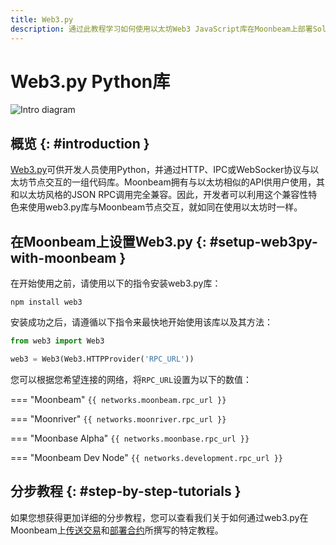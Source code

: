 ```yaml
---
title: Web3.py
description: 通过此教程学习如何使用以太坊Web3 JavaScript库在Moonbeam上部署Solidity智能合约。
---
```

# Web3.py Python库

![Intro diagram](/images/builders/tools/eth-libraries/web3py-banner.png)

## 概览 {: #introduction } 

[Web3.py](https://web3py.readthedocs.io/)可供开发人员使用Python，并通过HTTP、IPC或WebSocker协议与以太坊节点交互的一组代码库。Moonbeam拥有与以太坊相似的API供用户使用，其和以太坊风格的JSON RPC调用完全兼容。因此，开发者可以利用这个兼容性特色来使用web3.py库与Moonbeam节点交互，就如同在使用以太坊时一样。

## 在Moonbeam上设置Web3.py {: #setup-web3py-with-moonbeam } 

在开始使用之前，请使用以下的指令安装web3.py库：

```
npm install web3
```

安装成功之后，请遵循以下指令来最快地开始使用该库以及其方法：

```py
from web3 import Web3

web3 = Web3(Web3.HTTPProvider('RPC_URL'))
```

您可以根据您希望连接的网络，将`RPC_URL`设置为以下的数值：

=== "Moonbeam"
    ```
    {{ networks.moonbeam.rpc_url }}
    ```

=== "Moonriver"
    ```
    {{ networks.moonriver.rpc_url }}
    ```

=== "Moonbase Alpha"
    ```
    {{ networks.moonbase.rpc_url }}
    ```

=== "Moonbeam Dev Node"
    ```
    {{ networks.development.rpc_url }}
    ```

## 分步教程 {: #step-by-step-tutorials } 

如果您想获得更加详细的分步教程，您可以查看我们关于如何通过web3.py在Moonbeam上[传送交易](/getting-started/local-node/send-transaction/)和[部署合约](/getting-started/local-node/deploy-contract/)所撰写的特定教程。

